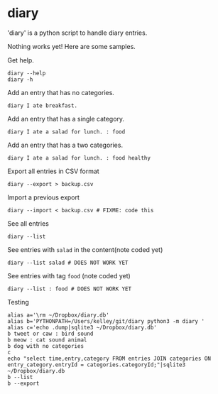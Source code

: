 # diary

'diary' is a python script to handle diary entries.

Nothing works yet!  Here are some samples.

Get help.

    diary --help
    diary -h

Add an entry that has no categories.

    diary I ate breakfast.

Add an entry that has a single category.

    diary I ate a salad for lunch. : food

Add an entry that has a two categories.

    diary I ate a salad for lunch. : food healthy

Export all entries in CSV format

    diary --export > backup.csv

Import a previous export

    diary --import < backup.csv # FIXME: code this

See all entries

    diary --list

See entries with `salad` in the content(note coded yet)

    diary --list salad # DOES NOT WORK YET

See entries with tag `food` (note coded yet)

    diary --list : food # DOES NOT WORK YET

Testing

    alias a='\rm ~/Dropbox/diary.db'
    alias b='PYTHONPATH=/Users/kelley/git/diary python3 -m diary '
    alias c='echo .dump|sqlite3 ~/Dropbox/diary.db'
    b tweet or caw : bird sound
    b meow : cat sound animal
    b dog with no categories
    c
    echo "select time,entry,category FROM entries JOIN categories ON entry_category.entryId = categories.categoryId;"|sqlite3 ~/Dropbox/diary.db
    b --list
    b --export

